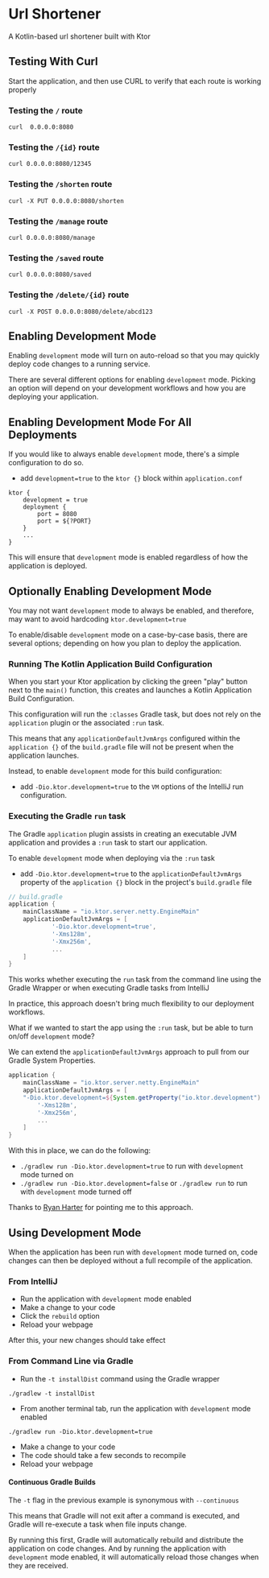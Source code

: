 # Url Shortener
A Kotlin-based url shortener built with Ktor

## Testing With Curl
Start the application, and then use CURL to verify that each route is working properly

### Testing the `/` route
`curl  0.0.0.0:8080`

### Testing the `/{id}` route
`curl 0.0.0.0:8080/12345`

### Testing the `/shorten` route
`curl -X PUT 0.0.0.0:8080/shorten`

### Testing the `/manage` route
`curl 0.0.0.0:8080/manage`

### Testing the `/saved` route
`curl 0.0.0.0:8080/saved`

### Testing the `/delete/{id}` route
`curl -X POST 0.0.0.0:8080/delete/abcd123`


## Enabling Development Mode
Enabling `development` mode will turn on auto-reload so that you may quickly deploy code changes to a running service.

There are several different options for enabling `development` mode.  Picking an option will depend on your development workflows and how you are deploying your application.

## Enabling Development Mode For All Deployments
If you would like to always enable `development` mode, there's a simple configuration to do so.
- add `development=true` to the `ktor {}` block within `application.conf`

```
ktor {
    development = true
    deployment {
        port = 8080
        port = ${?PORT}
    }
    ...
}
```

This will ensure that `development` mode is enabled regardless of how the application is deployed.

## Optionally Enabling Development Mode
You may not want `development` mode to always be enabled, and therefore, may want to avoid hardcoding `ktor.development=true` 

To enable/disable `development` mode on a case-by-case basis, there are several options; depending on how you plan to deploy the application.

### Running The Kotlin Application Build Configuration
When you start your Ktor application by clicking the green "play" button next to the `main()` function, this creates and launches a Kotlin Application Build Configuration.

This configuration will run the `:classes` Gradle task, but does not rely on the `application` plugin or the associated `:run` task.

This means that any `applicationDefaultJvmArgs` configured within the `application {}` of the `build.gradle` file will not be present when the application launches.

Instead, to enable `development` mode for this build configuration:

-  add `-Dio.ktor.development=true` to the `VM` options of the IntelliJ run configuration.


### Executing the Gradle `run` task
The Gradle `application` plugin assists in creating an executable JVM application and provides a `:run` task to start our application.

To enable `development` mode when deploying via the `:run` task
- add `-Dio.ktor.development=true` to the `applicationDefaultJvmArgs` property of the `application {}` block in the project's `build.gradle` file

```groovy
// build.gradle
application {
    mainClassName = "io.ktor.server.netty.EngineMain"
    applicationDefaultJvmArgs = [
            '-Dio.ktor.development=true',
            '-Xms128m',
            '-Xmx256m',
            ...
    ]
}
```
This works whether executing the `run` task from the command line using the Gradle Wrapper or when executing Gradle tasks from IntelliJ

In practice, this approach doesn't bring much flexibility to our deployment workflows.

What if we wanted to start the app using the `:run` task, but be able to turn on/off `development` mode?

We can extend the `applicationDefaultJvmArgs` approach to pull from our Gradle System Properties.

```groovy
application {
    mainClassName = "io.ktor.server.netty.EngineMain"
    applicationDefaultJvmArgs = [
    "-Dio.ktor.development=${System.getProperty("io.ktor.development") ?: "false"}",
        '-Xms128m',
        '-Xmx256m',
        ...
    ]
}
```
With this in place, we can do the following:
- `./gradlew run -Dio.ktor.development=true` to run with `development` mode turned on
- `./gradlew run -Dio.ktor.development=false` or `./gradlew run` to run with `development` mode turned off

Thanks to [Ryan Harter](@rharter) for pointing me to this approach.

## Using Development Mode
When the application has been run with `development` mode turned on, code changes can then be deployed without a full recompile of the application.

### From IntelliJ
- Run the application with `development` mode enabled
- Make a change to your code
- Click the `rebuild` option
- Reload your webpage

After this, your new changes should take effect

### From Command Line via Gradle
- Run the `-t installDist` command using the Gradle wrapper

`./gradlew -t installDist`
  
- From another terminal tab, run the application with `development` mode enabled
  
`./gradlew run -Dio.ktor.development=true`

- Make a change to your code
- The code should take a few seconds to recompile
- Reload your webpage

#### Continuous Gradle Builds
The `-t` flag in the previous example is synonymous with `--continuous`

This means that Gradle will not exit after a command is executed, and Gradle will re-execute a task when file inputs change.

By running this first, Gradle will automatically rebuild and distribute the application on code changes.  And by running the application with `development` mode enabled, it will automatically reload those changes when they are received.